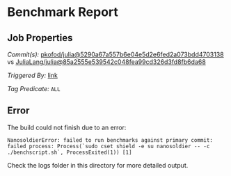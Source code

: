 # Benchmark Report

## Job Properties

*Commit(s):* [pkofod/julia@5290a67a557b6e04e5d2e6fed2a073bdd4703138](https://github.com/pkofod/julia/commit/5290a67a557b6e04e5d2e6fed2a073bdd4703138) vs [JuliaLang/julia@85a2555e539542c048fea99cd326d3fd8fb6da68](https://github.com/JuliaLang/julia/commit/85a2555e539542c048fea99cd326d3fd8fb6da68)

*Triggered By:* [link](https://github.com/JuliaLang/julia/pull/22824#issuecomment-318483787)

*Tag Predicate:* `ALL`

## Error

The build could not finish due to an error:

```
NanosoldierError: failed to run benchmarks against primary commit: failed process: Process(`sudo cset shield -e su nanosoldier -- -c ./benchscript.sh`, ProcessExited(1)) [1]
```

Check the logs folder in this directory for more detailed output.

